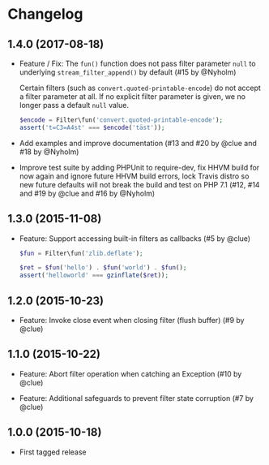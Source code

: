 # Changelog

## 1.4.0 (2017-08-18)

* Feature / Fix: The `fun()` function does not pass filter parameter `null`
  to underlying `stream_filter_append()` by default
  (#15 by @Nyholm)

  Certain filters (such as `convert.quoted-printable-encode`) do not accept a filter parameter at all. If no explicit
  filter parameter is given, we no longer pass a default `null` value.

  ```php
  $encode = Filter\fun('convert.quoted-printable-encode');
  assert('t=C3=A4st' === $encode('täst'));
  ```

* Add examples and improve documentation
  (#13 and #20 by @clue and #18 by @Nyholm)

* Improve test suite by adding PHPUnit to require-dev, fix HHVM build for now again and ignore future HHVM build errors,
  lock Travis distro so new future defaults will not break the build and test on PHP 7.1
  (#12, #14 and #19 by @clue and #16 by @Nyholm)

## 1.3.0 (2015-11-08)

* Feature: Support accessing built-in filters as callbacks
  (#5 by @clue)

  ```php
  $fun = Filter\fun('zlib.deflate');

  $ret = $fun('hello') . $fun('world') . $fun();
  assert('helloworld' === gzinflate($ret));
  ```

## 1.2.0 (2015-10-23)

* Feature: Invoke close event when closing filter (flush buffer)
  (#9 by @clue)

## 1.1.0 (2015-10-22)

* Feature: Abort filter operation when catching an Exception
  (#10 by @clue)

* Feature: Additional safeguards to prevent filter state corruption
  (#7 by @clue)

## 1.0.0 (2015-10-18)

* First tagged release
